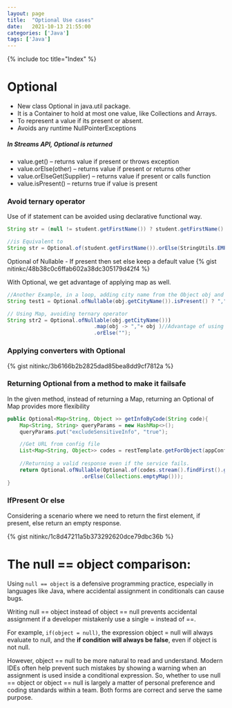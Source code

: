 ```yaml
---
layout: page
title:  "Optional Use cases"
date:   2021-10-13 21:55:00
categories: ['Java']
tags: ['Java']
---
```


{% include toc title="Index" %}


# Optional 
* New class Optional in java.util package.
* It is a Container to hold at most one value, like Collections and Arrays.
* To represent a value if its present or absent.
* Avoids any runtime NullPointerExceptions

##### In Streams API, Optional is returned

* value.get() – returns value if present or throws exception
* value.orElse(other) – returns value if present or returns other
* value.orElseGet(Supplier) – returns value if present or calls function
* value.isPresent() – returns true if value is present


### Avoid ternary operator

Use of if statement can be avoided using declarative functional way. 

```java
String str = (null != student.getFirstName()) ? student.getFirstName() : StringUtils.EMPTY;

//is Equivalent to
String str = Optional.of(student.getFirstName()).orElse(StringUtils.EMPTY);
```

Optional of Nullable - If present then set else keep a default value
{% gist nitinkc/48b38c0c6ffab602a38dc305179d42f4 %}

With Optional, we get advantage of applying map as well.

```java
//Another Example, in a loop, adding city name from the Object obj and appending a comma if the city exist, else leaving the city name.
String test1 = Optional.ofNullable(obj.getCityName()).isPresent() ? "," + obj.getCityName():"");

// Using Map, avoiding ternary operator
String str2 = Optional.ofNullable(obj.getCityName()))
                            .map(obj -> ","+ obj )//Advantage of using map
                            .orElse("");
```

### Applying converters with Optional

{% gist nitinkc/3b6166b2b2825dad85bea8dd9cf7812a %}

### Returning Optional from a method to make it failsafe

In the given method, instead of returning a Map, returning an Optional of Map provides more flexibility
```java
public Optional<Map<String, Object >> getInfoByCode(String code){
    Map<String, String> queryParams = new HashMap<>();
    queryParams.put("excludeSensitiveInfo", "true");

    //Get URL from config file
    List<Map<String, Object>> codes = restTemplate.getForObject(appConfig.getUrl()+"code/"+code, List.class, queryParams);
    
    //Returning a valid response even if the service fails.
    return Optional.ofNullable(Optional.of(codes.stream().findFirst().get())
                        .orElse(Collections.emptyMap()));
}
```

### IfPresent Or else

Considering a scenario where we need to return the first element, if present, else return an empty response.

{% gist nitinkc/1c8d47211a5b373292620dce79dbc36b %}


# The null == object comparison:

Using `null == object` is a defensive programming practice, especially in languages like Java, where accidental assignment 
in conditionals can cause bugs. 

Writing null == object instead of object == null prevents accidental assignment if a developer mistakenly use a single = instead of ==. 

For example, `if(object = null)`, the expression object = null will always evaluate to null, and the **if condition will always be false**, even if object is not null.

However, object == null to be more natural to read and understand. 
Modern IDEs often help prevent such mistakes by showing a warning when an assignment is used inside a conditional expression. 
So, whether to use null == object or object == null is largely a matter of personal preference and coding standards within a team. 
Both forms are correct and serve the same purpose.
